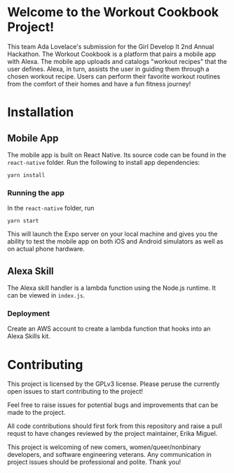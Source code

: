 # Welcome to the Workout Cookbook Project!
This team Ada Lovelace's submission for the Girl Develop It 2nd Annual Hackathon. The Workout Cookbook is a platform that pairs a mobile app with Alexa. The mobile app uploads and catalogs "workout recipes" that the user defines. Alexa, in turn, assists the user in guiding them through a chosen workout recipe. Users can perform their favorite workout routines from the comfort of their homes and have a fun fitness journey!

# Installation
## Mobile App
The mobile app is built on React Native. Its source code can be found in the `react-native` folder. Run the following to install app dependencies:
```
yarn install
```
### Running the app
In the `react-native` folder, run
```
yarn start
```
This will launch the Expo server on your local machine and gives you the ability to test the mobile app on both iOS and Android simulators as well as on actual phone hardware.

## Alexa Skill
The Alexa skill handler is a lambda function using the Node.js runtime. It can be viewed in `index.js`.

### Deployment
Create an AWS account to create a lambda function that hooks into an Alexa Skills kit.

# Contributing
This project is licensed by the GPLv3 license. Please peruse the currently open issues to start contributing to the project!

Feel free to raise issues for potential bugs and improvements that can be made to the project.

All code contributions should first fork from this repository and raise a pull requst to have changes reviewed by the project maintainer, Erika Miguel.

This project is welcoming of new comers, women/queer/nonbinary developers, and software engineering veterans. Any communication in project issues should be professional and polite. Thank you!
